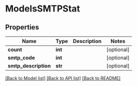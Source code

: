# ModelsSMTPStat

## Properties
Name | Type | Description | Notes
------------ | ------------- | ------------- | -------------
**count** | **int** |  | [optional] 
**smtp_code** | **int** |  | [optional] 
**smtp_description** | **str** |  | [optional] 

[[Back to Model list]](../README.md#documentation-for-models) [[Back to API list]](../README.md#documentation-for-api-endpoints) [[Back to README]](../README.md)


